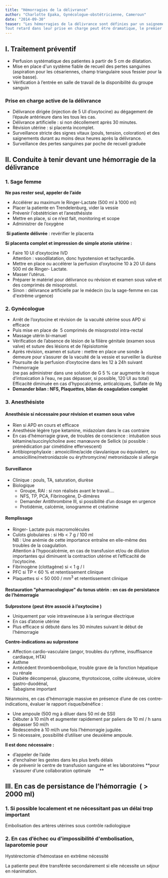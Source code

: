 ```yaml
---
title: "Hémorragies de la délivrance"
author: "Charlotte Epaka, Gynécologue-obstétricienne, Cameroun"
date: "2014-09-30"
teaser: "Les hémorragies de la délivrance sont définies par un saignement supérieur à 500 ml pour un accouchement par voie basse et à 1000 ml pour une césarienne. Elles sont responsables de la plupart des morts évitables.  
Tout retard dans leur prise en charge peut être dramatique, le premier risque étant de dire \"on peut attendre\" : le mieux est d'**anticiper**."
---
```


## I. Traitement préventif

*   Perfusion systématique des patientes à partir de 5 cm de dilatation.
*   Mise en place d'un système fiable de recueil des pertes sanguines (aspiration pour les césariennes, champ triangulaire sous fessier pour la voie basse).
*   Vérification à l’entrée en salle de travail de la disponibilité du groupe sanguin

### Prise en charge active de la délivrance 

*   Délivrance dirigée (injection de 5 UI d’oxytocine) au dégagement de l’épaule antérieure dans les tous les cas.
*   Délivrance artificielle : si non décollement après 30 minutes.
*   Révision utérine : si placenta incomplet.
*   Surveillance stricte des signes vitaux (pouls, tension, coloration) et des saignements durant au moins deux heures après la délivrance. 
*   Surveillance des pertes sanguines par poche de recueil graduée

## II. Conduite à tenir devant une hémorragie de la délivrance

### 1. Sage femme

**Ne pas rester seul, appeler de l’aide**

*   Accélérer au maximum le Ringer-Lactate (500 ml à 1000 ml)
*   Placer la patiente en Trendelenburg, vider la vessie
*   Prévenir l'obstétricien et l’anesthésiste
*   Mettre en place, si ce n’est fait, monitoring et scope
*   Administrer de l’oxygène

 **Si patiente délivrée** : revérifier le placenta

**Si placenta complet et impression de simple atonie utérine :**

*   Faire 10 UI d’oxytocine IVD  
    Attention : vasodilatation, donc hypotension et tachycardie.
*   Mettre en place ou accélérer la perfusion d’oxytocine 10 à 20 UI dans 500 ml de Ringer- Lactate.
*   Masser l’utérus.
*   Préparer le matériel pour délivrance ou révision et examen sous valve et des comprimés de misoprostol.
*   Sinon : délivrance artificielle par le médecin (ou la sage-femme en cas d'extrême urgence)

### 2. Gynécologue

*   Arrêt de l’oxytocine et révision de  la vacuité utérine sous APD si efficace
*   Puis mise en place de  5 comprimés de misoprostol intra-rectal
*   Massage utérin bi-manuel
*   Vérification de l’absence de lésion de la filière génitale (examen sous valve) et suture des lésions et de l’épisiotomie
*   Après révision, examen et suture : mettre en place une sonde à demeure pour s’assurer de la vacuité de la vessie et surveiller la diurèse
*   Poursuite de la perfusion d’oxytocine dans les 12 à 24h suivant l’hémorragie  
    (ne pas administrer dans une solution de G 5 % car augmente le risque d’intoxication à l’eau, ne pas dépasser, si possible, 120 UI au total)  
    Efficacité diminuée en cas d’hypocalcémie, anticalciques, Sulfate de Mg
*   **Demander bilan : NFS, Plaquettes, bilan de coagulation complet**

### 3. Anesthésiste

#### **Anesthésie si nécessaire pour révision et examen sous valve**

*   Rien si APD en cours et efficace
*   Anesthésie légère type ketamine, midazolam dans le cas contraire
*   En cas d’hémorragie grave, de troubles de conscience : intubation sous kétamine/succinylcholine avec manœuvre de Sellick (si possible : prémédication par cimétidine effervescent)
*   Antibioprophylaxie : amoxicilline/acide clavulanique ou équivalent, ou amoxicilline/metronidazole ou érythromycine/ metronidazole si allergie

#### Surveillance 

*   Clinique : pouls, TA, saturation, diurèse
*   Biologique
    *   Groupe, RAI : si non réalisés avant le travail….
    *   NFS, TP, PCA, Fibrinogène, D-dimères
    *   Demander Antithrombine III, si possibilité d’un dosage en urgence
    *   Protidémie, calcémie, ionogramme et créatinine

#### Remplissage 

*   Ringer- Lactate puis macromolécules
*   Culots globulaires : si Hb < 7 g / 100 ml  
    NB : Une anémie de cette importance entraîne en elle-même des troubles de la coagulation.  
    Attention à l’hypocalcémie, en cas de transfusion et/ou de dilution importantes qui diminuent la contraction utérine et l’efficacité de l’ocytocine.
*   Fibrinogène (clottagène) si < 1 g / l
*   PFC si TP < 60 % et retentissement clinique
*   Plaquettes si < 50 000 / mm<sup>3</sup> et retentissement clinique

#### Restauration "pharmacologique" du tonus utérin : en cas de persistance de l’hémorragie

**Sulprostone** **(peut être associé à l’oxytocine )**

*   Uniquement par voie intraveineuse à la seringue électrique
*   En cas d’atonie utérine
*   Plus efficace si débuté dans les 30 minutes suivant le début de l’hémorragie

**Contre-indications au sulprostone**

*   Affection cardio-vasculaire (angor, troubles du rythme, insuffisance cardiaque, HTA)
*   Asthme
*   Antécédent thromboembolique, trouble grave de la fonction hépatique ou rénale
*   Diabète décompensé, glaucome, thyrotoxicose, colite ulcéreuse, ulcère gastro-duodénal,
*   Tabagisme important

Néanmoins, en cas d’hémorragie massive en présence d’une de ces contre-indications, évaluer le rapport risque/bénéfice :

*   Une ampoule (500 mg à diluer dans 50 ml de SSI)
*   Débuter à 10 ml/h et augmenter rapidement par paliers de 10 ml / h sans dépasser 50 ml/h
*   Redescendre à 10 ml/h une fois l’hémorragie jugulée.
*   Si nécessaire, possibilité d’utiliser une deuxième ampoule.

**Il est donc nécessaire :**

*   d’appeler de l’aide
*   d'enchaîner les gestes dans les plus brefs délais
*   de prévenir le centre de transfusion sanguine et les laboratoires **pour s’assurer d’une collaboration optimale       **

## III. En cas de persistance de l’hémorragie  ( > 2000 ml)

### 1. Si possible localement et ne nécessitant pas un délai trop important 

Embolisation des artères utérines sous contrôle radiologique

### 2. En cas d’échec ou d'impossibilité d'embolisation, laparotomie pour 

Hystérectomie d’hémostase en extrême nécessité

La patiente peut être transférée secondairement si elle nécessite un séjour en réanimation.